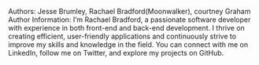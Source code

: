 Authors: Jesse Brumley, Rachael Bradford(Moonwalker), courtney Graham
Author Information:
I’m Rachael Bradford, a passionate software developer with experience in both front-end and back-end development. I thrive on creating efficient, user-friendly applications and continuously strive to improve my skills and knowledge in the field. You can connect with me on LinkedIn, follow me on Twitter, and explore my projects on GitHub.
